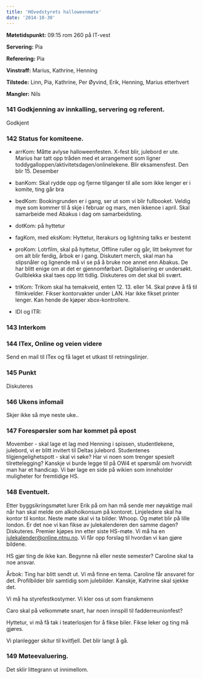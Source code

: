 ```yaml
---
title: 'HOvedstyrets halloweenmøte'
date: '2014-10-30'
---
```


**Møtetidspunkt:** 09:15 rom 260 på IT-vest

**Servering:**  Pia

**Referering:** Pia

**Vinstraff:** Marius, Kathrine, Henning

**Tilstede:** Linn, Pia, Kathrine, Per Øyvind, Erik, Henning, Marius etterhvert

**Mangler:** Nils

### 141 Godkjenning av innkalling, servering og referent.

Godkjent

### 142 Status for komiteene.

- arrKom: Måtte avlyse halloweenfesten. X-fest blir, julebord er ute. Marius har tatt opp tråden med et arrangement som ligner toddygalloppen/aktivitetsdagen/onlinelekene. Blir eksamensfest. Den blir 15. Desember

- banKom: Skal rydde opp og fjerne tilganger til alle som ikke lenger er i komite, ting går bra

- bedKom: Bookingrunden er i gang, ser ut som vi blir fullbooket. Veldig mye som kommer til å skje i februar og mars, men ikkenoe i april. Skal samarbeide med Abakus i dag om samarbeidsting. 

- dotKom: på hyttetur

- fagKom, med eksKom: Hyttetur, Iterakurs og lightning talks er bestemt

- proKom: Lotrfilm, skal på hyttetur, Offline ruller og går, litt bekymret for om alt blir ferdig, årbok er i gang. Diskutert merch, skal man ha slipsnåler og lignende må vi se på å bruke noe annet enn Abakus. De har blitt enige om at det er gjennomførbart. Digitalisering er undersøkt. Gullblekka skal taes opp litt tidlig. Diskuteres om det skal bli svært. 

- triKom: Trikom skal ha temakveld, enten 12. 13. eller 14. Skal prøve å få til filmkvelder. Fikser kontorvakter under LAN. Har ikke fikset printer lenger. Kan hende de kjøper xbox-kontrollere. 

- IDI og ITR: 

### 143 Interkom


### 144 ITex, Online og veien videre

Send en mail til ITex og få laget et utkast til retningslinjer. 

### 145 Punkt

Diskuteres

### 146 Ukens infomail

Skjer ikke så mye neste uke..

### 147 Forespørsler som har kommet på epost

Movember - skal lage et lag med Henning i spissen, studentlekene, julebord, vi er blitt invitert til Deltas julebord. Studentenes tilgjengelighetspott - skal vi søke? Har vi noen som trenger spesielt tilrettelegging? Kanskje vi burde legge til på OW4 et spørsmål om hvorvidt man har et handicap. Vi bør lage en side på wikien som inneholder muligheter for fremtidige HS. 

### 148 Eventuelt.

Etter byggsikringsmøtet lurer Erik på om han må sende mer nøyaktige mail når han skal melde om alkoholkonsum på kontoret. Linjeledere skal ha kontor til kontor. Neste møte skal vi ta bilder. Whoop. Og møtet blir på lille london. Er det noe vi kan fikse av julekalenderen den samme dagen? Diskuteres. Premier kjøpes inn etter siste HS-møte. Vi må ha en julekalender@online.ntnu.no. Vi får opp forslag til hvordan vi kan gjøre bildene. 

HS gjør ting de ikke kan. Begynne nå eller neste semester? Caroline skal ta noe ansvar.

Årbok: Ting har blitt sendt ut. Vi må finne en tema. Caroline får ansvaret for det. Profilbilder blir samtidig som julebilder. Kanskje, Kathrine skal sjekke det. 

Vi må ha styrefestkostymer. Vi kler oss ut som franskmenn

Caro skal på velkommøte snart, har noen innspill til fadderreunionfest?

Hyttetur, vi må få tak i teaterlosjen for å fikse biler. Fikse leker og ting må gjøres. 

Vi planlegger skitur til kvitfjell. Det blir langt å gå. 

### 149 Møteevaluering.

Det sklir littegrann ut innimellom. 
